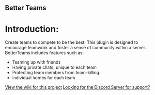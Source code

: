 ## Better Teams



# Introduction:
Create teams to compete to be the best. This plugin is designed to encourage teamwork and foster a sense of community within a server. BetterTeams includes features such as:
- Teaming up with friends
- Having private chats, unique to each team
- Protecting team members from team-killing.
- Individual homes for each team

[View the wiki for this project](https://booksaw.github.io/BetterTeams/)
[Looking for the Discord Server for support?](https://discord.gg/JF9DNs3)
